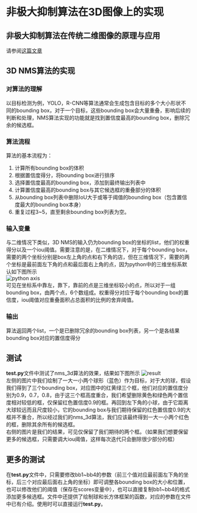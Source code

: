 # 非极大抑制算法在3D图像上的实现
## 非极大抑制算法在传统二维图像的原理与应用
请参阅[这篇文章](https://www.jianshu.com/p/742bbcba2794)
## 3D NMS算法的实现
### 对算法的理解
以目标检测为例，YOLO，R-CNN等算法通常会生成包含目标的多个大小形状不同的bounding box，对于一个目标，这些bounding box会大量重叠，影响后续的判断和处理，NMS算法实现的功能就是找到置信度最高的bounding box，删除冗余的候选框。
### 算法流程
算法的基本流程为：</br>
1. 计算所有bounding box的体积</br>
2. 根据置信度得分，将bounding box进行排序</br>
3. 选择置信度最高的bounding box，添加到最终输出列表中</br>
4. 计算置信度最高的bounding box与其它候选框的重叠部分的体积</br>
5. 从bounding box列表中删除IoU大于或等于阈值的bounding box（包含置信度最大的bounding box本身）</br>
6. 重复过程3~5，直至剩余bounding box列表为空。
### 输入变量
与二维情况下类似，3D NMS的输入仍为bounding box的坐标的list，他们的权重得分以及一个iou阈值。需要注意的是，在二维情况下，对于每个bounding box，需要的两个坐标分别是box左上角的点和右下角的店，但在三维情况下，需要的两个坐标是最前面左下角的点和最后面右上角的点，因为python中的三维坐标系默认如下图所示 </br>
![python axis](https://i.ibb.co/VYMGfnP/python-axis.png) </br>
可见在坐标系中靠左，靠下，靠前的点是三维坐标较小的点，所以对于一组bounding box，由两个点，6个数组成。权重得分对应于每个bounding box的置信度，iou阈值对应重叠面积占总面积的比例的舍弃阈值。</br>
### 输出
算法返回两个list，一个是已删除冗余的bounding box列表，另一个是各结果bounding box对应的置信度得分
## 测试
**test.py**文件中测试了nms_3d算法的效果，结果如下图所示
![result](https://i.ibb.co/Trz6cCf/result.png)</br>
左侧的图片中我们绘制了一大一小两个球形（蓝色）作为目标，对于大的球，假设我们得到了三个bounding box，对应图中的红黄绿三个框，他们对应的置信度分别为0.9，0.7，0.8，由于这三个框高度重合，我们希望删除黄色和绿色两个置信度相对较低的框，仅保留红色置信度0.9的框。再回到左下角的小球，由于它距离大球较远而且尺度较小，它的bounding box与我们期待保留的红色置信度0.9的大框并不重合，所以经过我们的nms_3d算法，我们应该最终得到一大一小两个红色的框，删除其余所有的候选框。</br>
右侧的图片是我们的结果，可见仅保留了我们期待的两个框。（如果我们想要保留更多的候选框，只需要调大iou阈值，这样每次迭代只会删除很少部分的框）
## 更多的测试
在**test.py**文件中，只需要修改bb1~bb4的参数（前三个值对应最前面左下角的坐标，后三个对应最后面右上角的坐标）即可调整各bounding box的大小和位置，也可以修改他们的阈值（保存在scores变量中），也可以直接复制bb1~bb4的格式添加更多候选框。文件中还提供了绘制球和长方体框架的函数，对应的参数在文件中已有介绍。使用时可以直接运行**test.py**。
